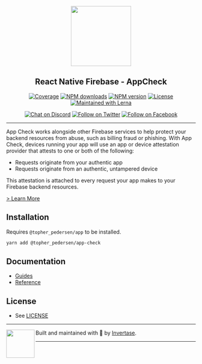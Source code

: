 <p align="center">
  <a href="https://rnfirebase.io">
    <img width="160px" src="https://i.imgur.com/JIyBtKW.png"><br/>
  </a>
  <h2 align="center">React Native Firebase - AppCheck</h2>
</p>

<p align="center">
  <a href="https://api.rnfirebase.io/coverage/app-check/detail"><img src="https://api.rnfirebase.io/coverage/app-check/badge?style=flat-square" alt="Coverage"></a>
  <a href="https://www.npmjs.com/package/@topher_pedersen/app-check"><img src="https://img.shields.io/npm/dm/@topher_pedersen/app-check.svg?style=flat-square" alt="NPM downloads"></a>
  <a href="https://www.npmjs.com/package/@topher_pedersen/app-check"><img src="https://img.shields.io/npm/v/@topher_pedersen/app-check.svg?style=flat-square" alt="NPM version"></a>
  <a href="/LICENSE"><img src="https://img.shields.io/npm/l/react-native-firebase.svg?style=flat-square" alt="License"></a>
  <a href="https://lerna.js.org/"><img src="https://img.shields.io/badge/maintained%20with-lerna-cc00ff.svg?style=flat-square" alt="Maintained with Lerna"></a>
</p>

<p align="center">
  <a href="https://invertase.link/discord"><img src="https://img.shields.io/discord/295953187817521152.svg?style=flat-square&colorA=7289da&label=Chat%20on%20Discord" alt="Chat on Discord"></a>
  <a href="https://twitter.com/rnfirebase"><img src="https://img.shields.io/twitter/follow/rnfirebase.svg?style=flat-square&colorA=1da1f2&colorB=&label=Follow%20on%20Twitter" alt="Follow on Twitter"></a>
  <a href="https://www.facebook.com/groups/rnfirebase"><img src="https://img.shields.io/badge/Follow%20on%20Facebook-4172B8?logo=facebook&style=flat-square&logoColor=fff" alt="Follow on Facebook"></a>
</p>

---

App Check works alongside other Firebase services to help protect your backend resources from abuse, such as billing fraud or phishing. With App Check, devices running your app will use an app or device attestation provider that attests to one or both of the following:

- Requests originate from your authentic app
- Requests originate from an authentic, untampered device

This attestation is attached to every request your app makes to your Firebase backend resources.

[> Learn More](https://firebase.google.com/docs/app-check/)

## Installation

Requires `@topher_pedersen/app` to be installed.

```bash
yarn add @topher_pedersen/app-check
```

## Documentation

- [Guides](https://rnfirebase.io/app-check/usage/)
- [Reference](https://rnfirebase.io/reference/app-check)

## License

- See [LICENSE](/LICENSE)

---

<p>
  <img align="left" width="75px" src="https://static.invertase.io/assets/invertase-logo-small.png">
  <p align="left">
    Built and maintained with 💛 by <a href="https://invertase.io">Invertase</a>.
  </p>
</p>

---
